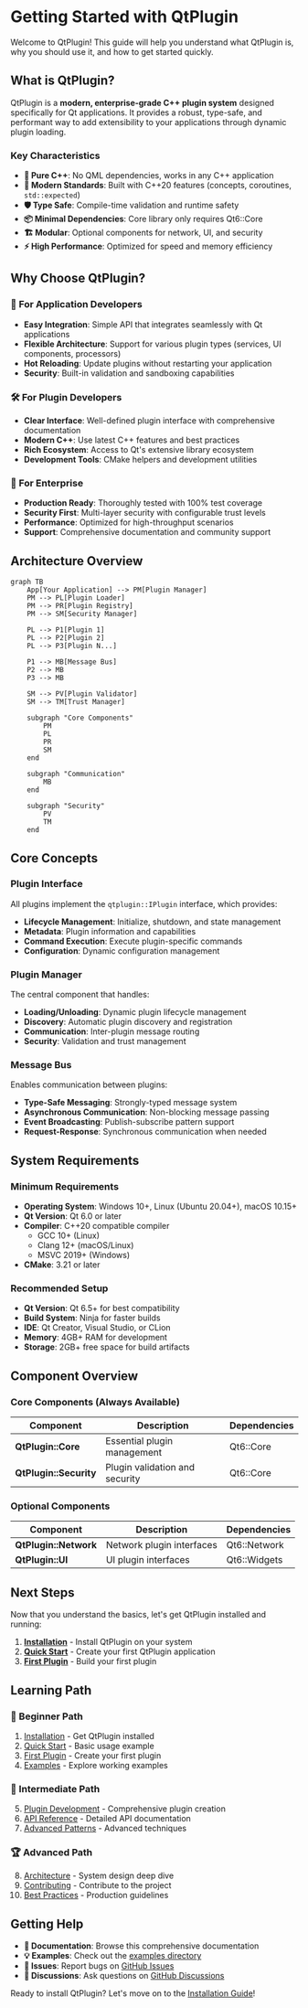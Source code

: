 # Getting Started with QtPlugin

Welcome to QtPlugin! This guide will help you understand what QtPlugin is, why you should use it, and how to get started quickly.

## What is QtPlugin?

QtPlugin is a **modern, enterprise-grade C++ plugin system** designed specifically for Qt applications. It provides a robust, type-safe, and performant way to add extensibility to your applications through dynamic plugin loading.

### Key Characteristics

- **🚀 Pure C++**: No QML dependencies, works in any C++ application
- **🔧 Modern Standards**: Built with C++20 features (concepts, coroutines, `std::expected`)
- **🛡️ Type Safe**: Compile-time validation and runtime safety
- **📦 Minimal Dependencies**: Core library only requires Qt6::Core
- **🏗️ Modular**: Optional components for network, UI, and security
- **⚡ High Performance**: Optimized for speed and memory efficiency

## Why Choose QtPlugin?

### 🎯 For Application Developers

- **Easy Integration**: Simple API that integrates seamlessly with Qt applications
- **Flexible Architecture**: Support for various plugin types (services, UI components, processors)
- **Hot Reloading**: Update plugins without restarting your application
- **Security**: Built-in validation and sandboxing capabilities

### 🛠️ For Plugin Developers

- **Clear Interface**: Well-defined plugin interface with comprehensive documentation
- **Modern C++**: Use latest C++ features and best practices
- **Rich Ecosystem**: Access to Qt's extensive library ecosystem
- **Development Tools**: CMake helpers and development utilities

### 🏢 For Enterprise

- **Production Ready**: Thoroughly tested with 100% test coverage
- **Security First**: Multi-layer security with configurable trust levels
- **Performance**: Optimized for high-throughput scenarios
- **Support**: Comprehensive documentation and community support

## Architecture Overview

```mermaid
graph TB
    App[Your Application] --> PM[Plugin Manager]
    PM --> PL[Plugin Loader]
    PM --> PR[Plugin Registry]
    PM --> SM[Security Manager]
    
    PL --> P1[Plugin 1]
    PL --> P2[Plugin 2]
    PL --> P3[Plugin N...]
    
    P1 --> MB[Message Bus]
    P2 --> MB
    P3 --> MB
    
    SM --> PV[Plugin Validator]
    SM --> TM[Trust Manager]
    
    subgraph "Core Components"
        PM
        PL
        PR
        SM
    end
    
    subgraph "Communication"
        MB
    end
    
    subgraph "Security"
        PV
        TM
    end
```

## Core Concepts

### Plugin Interface

All plugins implement the `qtplugin::IPlugin` interface, which provides:

- **Lifecycle Management**: Initialize, shutdown, and state management
- **Metadata**: Plugin information and capabilities
- **Command Execution**: Execute plugin-specific commands
- **Configuration**: Dynamic configuration management

### Plugin Manager

The central component that handles:

- **Loading/Unloading**: Dynamic plugin lifecycle management
- **Discovery**: Automatic plugin discovery and registration
- **Communication**: Inter-plugin message routing
- **Security**: Validation and trust management

### Message Bus

Enables communication between plugins:

- **Type-Safe Messaging**: Strongly-typed message system
- **Asynchronous Communication**: Non-blocking message passing
- **Event Broadcasting**: Publish-subscribe pattern support
- **Request-Response**: Synchronous communication when needed

## System Requirements

### Minimum Requirements

- **Operating System**: Windows 10+, Linux (Ubuntu 20.04+), macOS 10.15+
- **Qt Version**: Qt 6.0 or later
- **Compiler**: C++20 compatible compiler
  - GCC 10+ (Linux)
  - Clang 12+ (macOS/Linux)
  - MSVC 2019+ (Windows)
- **CMake**: 3.21 or later

### Recommended Setup

- **Qt Version**: Qt 6.5+ for best compatibility
- **Build System**: Ninja for faster builds
- **IDE**: Qt Creator, Visual Studio, or CLion
- **Memory**: 4GB+ RAM for development
- **Storage**: 2GB+ free space for build artifacts

## Component Overview

### Core Components (Always Available)

| Component | Description | Dependencies |
|-----------|-------------|--------------|
| **QtPlugin::Core** | Essential plugin management | Qt6::Core |
| **QtPlugin::Security** | Plugin validation and security | Qt6::Core |

### Optional Components

| Component | Description | Dependencies |
|-----------|-------------|--------------|
| **QtPlugin::Network** | Network plugin interfaces | Qt6::Network |
| **QtPlugin::UI** | UI plugin interfaces | Qt6::Widgets |

## Next Steps

Now that you understand the basics, let's get QtPlugin installed and running:

1. **[Installation](installation.md)** - Install QtPlugin on your system
2. **[Quick Start](quick-start.md)** - Create your first QtPlugin application
3. **[First Plugin](first-plugin.md)** - Build your first plugin

## Learning Path

### 🎯 Beginner Path

1. [Installation](installation.md) - Get QtPlugin installed
2. [Quick Start](quick-start.md) - Basic usage example
3. [First Plugin](first-plugin.md) - Create your first plugin
4. [Examples](../examples/index.md) - Explore working examples

### 🚀 Intermediate Path

5. [Plugin Development](../developer-guide/plugin-development.md) - Comprehensive plugin creation
6. [API Reference](../api/index.md) - Detailed API documentation
7. [Advanced Patterns](../developer-guide/advanced-patterns.md) - Advanced techniques

### 🏆 Advanced Path

8. [Architecture](../architecture/system-design.md) - System design deep dive
9. [Contributing](../contributing/index.md) - Contribute to the project
10. [Best Practices](../developer-guide/best-practices.md) - Production guidelines

## Getting Help

- **📖 Documentation**: Browse this comprehensive documentation
- **💡 Examples**: Check out the [examples directory](../examples/index.md)
- **🐛 Issues**: Report bugs on [GitHub Issues](https://github.com/QtForge/QtPlugin/issues)
- **💬 Discussions**: Ask questions on [GitHub Discussions](https://github.com/QtForge/QtPlugin/discussions)

Ready to install QtPlugin? Let's move on to the [Installation Guide](installation.md)!
